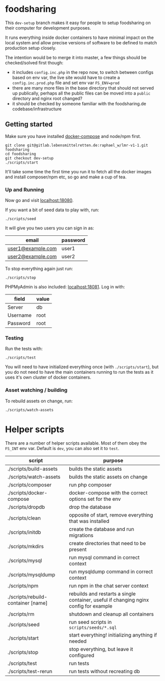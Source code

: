 # foodsharing

This `dev-setup` branch makes it easy for people to setup foodsharing on their computer
for development purposes.

It runs everything inside docker containers to have minimal impact on the local system and
allow precise versions of software to be defined to match production setup closely.

The intention would be to merge it into master, a few things should be checked/solved first
though:

* it includes `config.inc.php` in the repo now, to switch between configs based on env var, the live site would have to create a `config.inc.prod.php` file and set env var `FS_ENV=prod`
* there are many more files in the base directory that should not served up publically, perhaps all the public files can be moved into a `public` directory and nginx root changed?
* it should be checked by someone familiar with the foodsharing.de codebase/infrastructure

## Getting started

Make sure you have installed
[docker-compose](https://docs.docker.com/compose/install/) and node/npm first.

```
git clone git@gitlab.lebensmittelretten.de:raphael_w/lmr-v1-1.git foodsharing
cd foodsharing
git checkout dev-setup
./scripts/start
```

It'll take some time the first time you run it to fetch all the docker images and 
install composer/npm etc, so go and make a cup of tea.

### Up and Running

Now go and visit [localhost:18080](http://localhost:18080).

If you want a bit of seed data to play with, run:

```
./scripts/seed
```

It will give you two users you can sign in as:

| email             | password |
|-------------------|----------|
| user1@example.com | user1    |
| user2@example.com | user2    |

To stop everything again just run:

```
./scripts/stop
```

PHPMyAdmin is also included: [localhost:18081](http://localhost:18081). Log in with:

| field | value |
|-------|-------|
| Server | db |
| Username | root |
| Password | root |

### Testing

Run the tests with:

```
./scripts/test
```

You will need to have initialized everything once (with `./scripts/start`),
but you do not need to have the main containers running to run the tests
as it uses it's own cluster of docker containers.

### Asset watching / building

To rebuild assets on change, run:

```
./scripts/watch-assets
```

# Helper scripts

There are a number of helper scripts available. Most of them obey the `FS_INT` env var. Default is `dev`, you can also set it to `test`.

| script | purpose |
|--------|---------|
| ./scripts/build-assets | builds the static assets |
| ./scripts/watch-assets | builds the static assets on change |
| ./scripts/composer | run php composer |
| ./scripts/docker-compose | docker-compose with the correct options set for the env |
| ./scripts/dropdb | drop the database |
| ./scripts/clean | opposite of start, remove everything that was installed |
| ./scripts/initdb | create the database and run migrations |
| ./scripts/mkdirs | create directories that need to be present |
| ./scripts/mysql | run mysql command in correct context |
| ./scripts/mysqldump | run mysqldump command in correct context |
| ./scripts/npm | run npm in the chat server context |
| ./scripts/rebuild-container [name] | rebuilds and restarts a single container, useful if changing nginx config for example |
| ./scripts/rm | shutdown and cleanup all containers |
| ./scripts/seed | run seed scripts in `scripts/seeds/*.sql` |
| ./scripts/start| start everything! initializing anything if needed |
| ./scripts/stop | stop everything, but leave it configured |
| ./scripts/test | run tests |
| ./scripts/test-rerun | run tests without recreating db |
